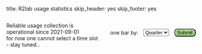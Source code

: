 title: R2lab usage statistics
skip_header: yes
skip_footer: yes
<!-- skip_title: yes -->
<!-- skip_menu: yes -->

<div id="overall">

<div id="text">

Reliable usage collection is operational since 2021-09-01
<br>
for now one cannot select a time slot - stay tuned..

</div>

<form id="dialog" action="javascript:displayStatsFromDialog()">
  <label for="by-period">one bar by:</label>
  <select name="by-period" id="by-period">
    <option value="year">Year</option>
    <option value="quarter" selected="selected">Quarter</option>
    <option value="month">Month</option>
    <option value="week">Week</option>
  </select>
  <input type="submit" value="Submit">
</form>


<div id="stats-container"></div>

</div> <!-- overall -->

<style>
    /* our stuff */
    #overall {
        display: grid;
        grid-template-columns: 1fr 1fr;
        grid-template-areas:
            "text dialog"
            "stats stats"
        ;

        #text { grid-area: text; }
        #dialog { grid-area: dialog; }
        #stats-container { grid-area: stats; }

        #dialog {
            display: flex;
            justify-content: flex-end;
            align-items: center;
            /* text-align: right; */
            /* turn off some openlab-fit defaults */
            select, option {
                min-width: initial!important;
                max-width: initial!important;
            }
            label {
                margin-bottom: 0;
                margin-right: 1em;
            }
            input[type="submit"] {
                margin-left: 1em;
                border-radius: 8px;
                background-color: #A0D683;
            }
        }
    }

    /* originally from altair-produced html */
    #stats-container.vega-embed {
        width: 100%;
        display: flex;
    }

    #stats-container.vega-embed details,
    #stats-container.vega-embed details summary {
        position: relative;
    }
</style>

<script type="text/javascript" src="https://cdn.jsdelivr.net/npm/vega@5" ></script>
<script type="text/javascript" src="https://cdn.jsdelivr.net/npm/vega-lite@5.20.1" ></script>
<script type="text/javascript" src="https://cdn.jsdelivr.net/npm/vega-embed@6" ></script>

<script>
    const displayStatsFromDialog = () => {
        const byBin = document.getElementById("by-period").value;
        displayStats(vegaEmbed, byBin);
    }

    const displayStats = (vegaEmbed, byPeriod) => {
        let spec = {
        config: { view: { continuousWidth: 300, continuousHeight: 300 } },
        data: { url: `/stats/${byPeriod}/` },
        mark: { type: "bar" },
        encoding: {
            color: { field: "family", type: "nominal" },
            tooltip: [
                { field: "family", type: "nominal" },
                { field: "name", type: "nominal" },
            ],
            x: { field: "period", type: "nominal" },
            y: {
                aggregate: "sum",
                field: "duration",
                title: "Duration (hours)",
                type: "quantitative",
            },
        },
        height: 600,
        params: [
            {
            name: "param_2",
            select: { type: "interval", encodings: ["x", "y"] },
            bind: "scales",
            },
        ],
        width: "container",
        $schema: "https://vega.github.io/schema/vega-lite/v5.20.1.json",
        };
        const embedOpt = { mode: "vega-lite" };

        const showError = (el, error) => {
        el.innerHTML =
            '<div style="color:red;">' +
            "<p>JavaScript Error: " +
            error.message +
            "</p>" +
            "<p>This usually means there's a typo in your chart specification. " +
            "See the javascript console for the full traceback.</p>" +
            "</div>";
        throw error;
        }
        const el = document.getElementById("stats-container");
        vegaEmbed("#stats-container", spec, embedOpt).catch((error) => showError(el, error));
    }
    window.addEventListener("DOMContentLoaded", () => {
        displayStats(vegaEmbed, "quarter")
    })
    // temporary, while we can't choose dates yet
    document.getElementById("by-period").addEventListener("change", displayStatsFromDialog)
    document.querySelector('input[type="submit"]').style.display="none"
</script>
